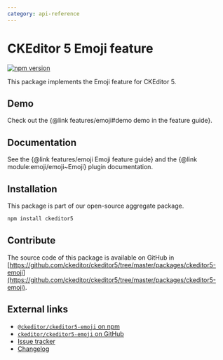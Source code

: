 ```yaml
---
category: api-reference
---
```


# CKEditor&nbsp;5 Emoji feature

[![npm version](https://badge.fury.io/js/%40ckeditor%2Fckeditor5-emoji.svg)](https://www.npmjs.com/package/@ckeditor/ckeditor5-emoji)

This package implements the Emoji feature for CKEditor&nbsp;5.

## Demo

Check out the {@link features/emoji#demo demo in the feature guide}.

## Documentation

See the {@link features/emoji Emoji feature guide} and the {@link module:emoji/emoji~Emoji} plugin documentation.

## Installation

This package is part of our open-source aggregate package.

```bash
npm install ckeditor5
```

## Contribute

The source code of this package is available on GitHub in [https://github.com/ckeditor/ckeditor5/tree/master/packages/ckeditor5-emoji](https://github.com/ckeditor/ckeditor5/tree/master/packages/ckeditor5-emoji).

## External links

* [`@ckeditor/ckeditor5-emoji` on npm](https://www.npmjs.com/package/@ckeditor/ckeditor5-emoji)
* [`ckeditor/ckeditor5-emoji` on GitHub](https://github.com/ckeditor/ckeditor5/tree/master/packages/ckeditor5-emoji)
* [Issue tracker](https://github.com/ckeditor/ckeditor5/issues)
* [Changelog](https://github.com/ckeditor/ckeditor5/blob/master/CHANGELOG.md)
